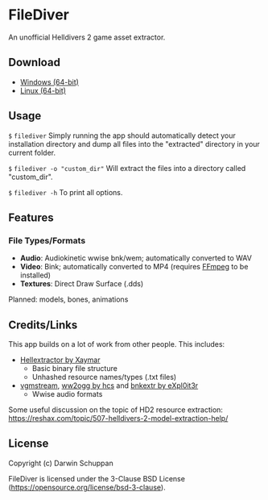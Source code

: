 # FileDiver
An unofficial Helldivers 2 game asset extractor.

## Download
- [Windows (64-bit)](https://github.com/xypwn/filediver/releases/latest/download/filediver-windows-amd64.zip)
- [Linux (64-bit)](https://github.com/xypwn/filediver/releases/latest/download/filediver-linux-amd64.tar.gz)

## Usage
`$` `filediver`
Simply running the app should automatically detect your installation directory and dump all files into the "extracted" directory in your current folder.

`$` `filediver -o "custom_dir"`
Will extract the files into a directory called "custom_dir".

`$` `filediver -h`
To print all options.

## Features
### File Types/Formats
- **Audio**: Audiokinetic wwise bnk/wem; automatically converted to WAV
- **Video**: Bink; automatically converted to MP4 (requires [FFmpeg](https://ffmpeg.org/download.html) to be installed)
- **Textures**: Direct Draw Surface (.dds)

Planned: models, bones, animations

## Credits/Links
This app builds on a lot of work from other people. This includes:
- [Hellextractor by Xaymar](https://github.com/Xaymar/Hellextractor)
	- Basic binary file structure
	- Unhashed resource names/types (.txt files)
- [vgmstream](https://github.com/vgmstream/vgmstream), [ww2ogg by hcs](https://github.com/hcs64/ww2ogg) and [bnkextr by eXpl0it3r](https://github.com/eXpl0it3r/bnkextr)
	- Wwise audio formats

Some useful discussion on the topic of HD2 resource extraction: https://reshax.com/topic/507-helldivers-2-model-extraction-help/

## License
Copyright (c) Darwin Schuppan

FileDiver is licensed under the 3-Clause BSD License (https://opensource.org/license/bsd-3-clause).